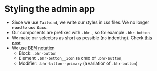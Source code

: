 # Styling the admin app

- Since we use `Tailwind`, we write our styles in css files. We no longer need to use Sass.
- Our components are prefixed with `.bhr-`, so for example `.bhr-button`
- We make our selectors as short as possible (no indenting). Check [this post](https://csswizardry.com/2012/05/keep-your-css-selectors-short/)
- We use [BEM notation](https://getbem.com/introduction/)
  - Block: `.bhr-button`
  - Element: `.bhr-button__icon` (a child of `.bhr-button`)
  - Modifier: `.bhr-button--primary` (a variation of `.bhr-button`)
